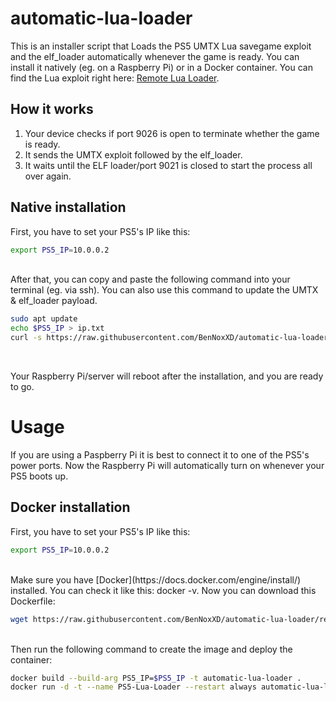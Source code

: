 # automatic-lua-loader
This is an installer script that Loads the PS5 UMTX Lua savegame exploit and the elf_loader automatically whenever the game is ready. You can install it natively (eg. on a Raspberry Pi) or in a Docker container. You can find the Lua exploit right here: [Remote Lua Loader](https://github.com/shahrilnet/remote_lua_loader).


## How it works
1. Your device checks if port 9026 is open to terminate whether the game is ready. 
2. It sends the UMTX exploit followed by the elf_loader.
3. It waits until the ELF loader/port 9021 is closed to start the process all over again. 


## Native installation
First, you have to set your PS5's IP like this:
<br>

```sh
export PS5_IP=10.0.0.2
```

<br>
After that, you can copy and paste the following command into your terminal (eg. via ssh). You can also use this command to update the UMTX & elf_loader payload.

<br>

```sh
sudo apt update
echo $PS5_IP > ip.txt
curl -s https://raw.githubusercontent.com/BenNoxXD/automatic-lua-loader/refs/heads/main/install.sh | sudo bash
```

<br>

Your Raspberry Pi/server will reboot after the installation, and you are ready to go. 

# Usage
If you are using a Paspberry Pi it is best to connect it to one of the PS5's power ports. Now the Raspberry Pi will automatically turn on whenever your PS5 boots up. 

## Docker installation
First, you have to set your PS5's IP like this:
<br>

```sh
export PS5_IP=10.0.0.2
```

<br>
Make sure you have [Docker](https://docs.docker.com/engine/install/) installed. You can check it like this: docker -v.
Now you can download this Dockerfile:
<br>

```sh
wget https://raw.githubusercontent.com/BenNoxXD/automatic-lua-loader/refs/heads/main/Dockerfile
```

<br>
Then run the following command to create the image and deploy the container:
<br>

```sh
docker build --build-arg PS5_IP=$PS5_IP -t automatic-lua-loader .
docker run -d -t --name PS5-Lua-Loader --restart always automatic-lua-loader
```

<br>